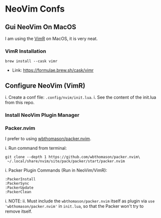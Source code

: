 # NeoVim Confs

## Gui NeoVim On MacOS
I am using the [VimR](https://github.com/qvacua/vimr) on MacOS, it is very neat.

### VimR Installation

`brew install --cask vimr`
- Link: https://formulae.brew.sh/cask/vimr

## Configure NeoVim (VimR)

i. Create a conf file: `.config/nvim/init.lua`.
i. See the content of the init.lua from this repo.

### Install NeoVim Plugin Manager

### Packer.nvim

I prefer to using [wbthomason/packer.nvim](https://github.com/wbthomason/packer.nvim).

i. Run command from terminal:

```
git clone --depth 1 https://github.com/wbthomason/packer.nvim\
 ~/.local/share/nvim/site/pack/packer/start/packer.nvim
```

i. Packer Plugin Commands (Run in NeoVim/VimR):

```
:PackerInstall
:PackerSync
:PackerUpdate
:PackerClean
```

i. NOTE:
ii. Must include the `wbthomason/packer.nvim` itself as plugin via `use 'wbthomason/packer.nvim'` in `init.lua`,
so that the Packer won't try to remove itself.




